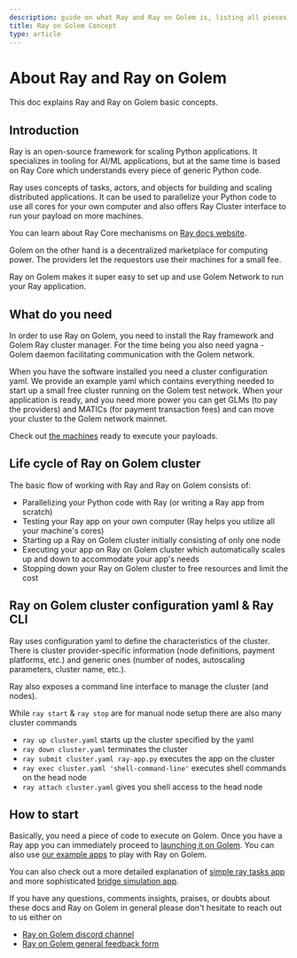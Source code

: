 ```yaml
---
description: guide on what Ray and Ray on Golem is, listing all pieces needed to use them 
title: Ray on Golem Concept
type: article
---
```


# About Ray and Ray on Golem
This doc explains Ray and Ray on Golem basic concepts.

## Introduction

Ray is an open-source framework for scaling Python applications. 
It specializes in tooling for AI/ML applications, but at the same time is based on Ray Core which understands every piece of generic Python code.

Ray uses concepts of tasks, actors, and objects for building and scaling distributed applications.
It can be used to parallelize your Python code to use all cores for your own computer and also offers Ray Cluster interface to run your payload on more machines.

You can learn about Ray Core mechanisms on [Ray docs website](https://docs.ray.io/en/latest/ray-core/walkthrough.html).

Golem on the other hand is a decentralized marketplace for computing power. The providers let the requestors use their machines for a small fee.

Ray on Golem makes it super easy to set up and use Golem Network to run your Ray application.

## What do you need

In order to use Ray on Golem, you need to install the Ray framework and Golem Ray cluster manager.
For the time being you also need yagna - Golem daemon facilitating communication with the Golem network.

When you have the software installed you need a cluster configuration yaml. We provide an example yaml which contains everything needed to start up a small free cluster running on the Golem test network.
When your application is ready, and you need more power you can get GLMs (to pay the providers) and MATICs (for payment transaction fees) and can move your cluster to the Golem network mainnet.

Check out [the machines](https://stats.golem.network/network/providers/online) ready to execute your payloads.

## Life cycle of Ray on Golem cluster

The basic flow of working with Ray and Ray on Golem consists of:

- Parallelizing your Python code with Ray (or writing a Ray app from scratch)
- Testing your Ray app on your own computer (Ray helps you utilize all your machine's cores)
- Starting up a Ray on Golem cluster initially consisting of only one node
- Executing your app on Ray on Golem cluster which automatically scales up and down to accommodate your app's needs
- Stopping down your Ray on Golem cluster to free resources and limit the cost

## Ray on Golem cluster configuration yaml & Ray CLI

Ray uses configuration yaml to define the characteristics of the cluster.
There is cluster provider-specific information (node definitions, payment platforms, etc.) and generic ones (number of nodes, autoscaling parameters, cluster name, etc.).

Ray also exposes a command line interface to manage the cluster (and nodes).

While `ray start` & `ray stop` are for manual node setup there are also many cluster commands
- `ray up cluster.yaml` starts up the cluster specified by the yaml
- `ray down cluster.yaml` terminates the cluster
- `ray submit cluster.yaml ray-app.py` executes the app on the cluster
- `ray exec cluster.yaml 'shell-command-line'` executes shell commands on the head node
- `ray attach cluster.yaml` gives you shell access to the head node

## How to start

Basically, you need a piece of code to execute on Golem. Once you have a Ray app you can immediately proceed to [launching it on Golem](/docs/creators/ray/setup-tutorial).
You can also use [our example apps](https://github.com/golemfactory/golem-ray/tree/mateusz/docs/examples) to play with Ray on Golem. 

You can also check out a more detailed explanation of [simple ray tasks app](/docs/creators/ray/basic-ray-tasks-usage-tutorial) and more sophisticated [bridge simulation app](/docs/creators/ray/practical-bridge-simulation-tutorial).

If you have any questions, comments insights, praises, or doubts about these docs and Ray on Golem in general please don't hesitate to reach out to us either on
- [Ray on Golem discord channel](https://discord.com/channels/684703559954333727/1136986696907505775)
- [Ray on Golem general feedback form](TODO)


